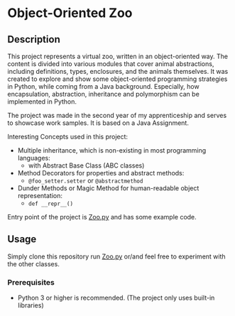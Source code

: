 # Object-Oriented Zoo


## Description
This project represents a virtual zoo, written in an object-oriented way.
The content is divided into various modules that cover animal abstractions, including definitions, types, enclosures, and the animals themselves.
It was created to explore and show some object-oriented programming strategies in Python, while coming from a Java background.
Especially, how encapsulation, abstraction, inheritance and polymorphism can be implemented in Python.

The project was made in the second year of my apprenticeship and serves to showcase work samples. It is based on a Java Assignment.


Interesting Concepts used in this project:
* Multiple inheritance, which is non-existing in most programming languages:
  * with Abstract Base Class (ABC classes)
* Method Decorators for properties and abstract methods:
  * `@foo_setter.setter` or `@abstractmethod`
* Dunder Methods or Magic Method for human-readable object representation: 
  * `def __repr__()`

Entry point of the project is [Zoo.py](Zoo.py) and has some example code.

## Usage
Simply clone this repository run [Zoo.py](Zoo.py) or/and feel free to experiment with the other classes.

### Prerequisites
* Python 3 or higher is recommended. (The project only uses built-in libraries)
